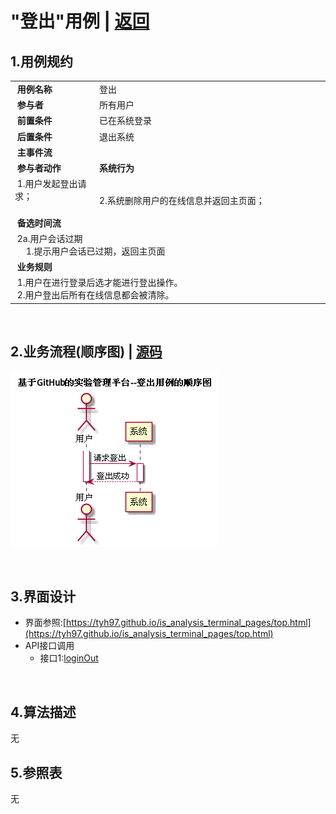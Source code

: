 # "登出"用例 | [返回](../README.md#6)

## 1.用例规约

<table>
    <tr>
        <td width="150"> <b>&nbsp;用例名称</b></td>
        <td colspan="2" width="700">&nbsp;登出</td>
    </tr>
    <tr>
        <td width="150"> <b>&nbsp;参与者</b></td>
        <td colspan="2" width="700">&nbsp;所有用户</td>
    </tr>
    <tr>
        <td width="150"> <b>&nbsp;前置条件</b></td>
        <td colspan="2" width="700">&nbsp;已在系统登录</td>
    </tr>
    <tr>
        <td width="150"> <b>&nbsp;后置条件</b></td>
        <td colspan="2" width="700">&nbsp;退出系统</td>
    </tr>
    <tr>
        <td colspan="3" width="200"> <b>&nbsp;主事件流</b></td>
    </tr>
    <tr>
        <td colspan="2" width="180"> <b>&nbsp;参与者动作</b></td>
        <td width="410"> <b>&nbsp;系统行为</b></td>
    </tr>
    <tr>
        <td colspan="2" width="180">
            <span>&nbsp;1.用户发起登出请求；</span>
            <br>
            <span>&nbsp;</span>
        </td>
        <td width="480">
            <span>&nbsp;</span>
            <br>
            <span>&nbsp;2.系统删除用户的在线信息并返回主页面；</span>
        </td>
    </tr>
    <tr>
        <td colspan="3" width="200"> <b>&nbsp;备选时间流</b></td>
    </tr>
    <tr>
        <td colspan="3" width="200">
            <span>&nbsp;2a.用户会话过期</span>
            <br>
            <span>&nbsp;&emsp;1.提示用户会话已过期，返回主页面</span>
        </td>
    </tr>
    <tr>
        <td colspan="3" width="200"> <b>&nbsp;业务规则</b></td>
    </tr>
    <tr>
        <td colspan="3" width="200">
            <span>&nbsp;1.用户在进行登录后选才能进行登出操作。</span>
            <br>
            <span>&nbsp;2.用户登出后所有在线信息都会被清除。</span>
        </td>
    </tr>
</table>

<br>

## 2.业务流程(顺序图) | [源码](../puml/LoginOut.puml)
![img](../picture/LoginOutSe.png)

<br>

## 3.界面设计
* 界面参照:[https://tyh97.github.io/is_analysis_terminal_pages/top.html](https://tyh97.github.io/is_analysis_terminal_pages/top.html)
* API接口调用
    * 接口1:[loginOut](../interface/LoginOutInter.md)
    
    
<br>

## 4.算法描述
无

## 5.参照表
无